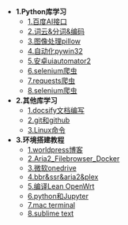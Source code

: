 * **1\.Python库学习**
    * [1.百度AI接口](./Python库学习/1.百度AI接口.md)
    * [2.词云&分词&编码](./Python库学习/2.词云&分词&编码.md)
    * [3.图像处理pillow](./Python库学习/3.图像处理pillow.md)
    * [4.自动化pywin32](./Python库学习/4.自动化pywin32.md)
    * [5.安卓uiautomator2](./Python库学习/5.安卓uiautomator2.md)
    * [6.selenium爬虫](./Python库学习/6.selenium爬虫.md)
    * [7.requests爬虫](./Python库学习/7.requests爬虫.md)
    * [8.selenium爬虫](./Python库学习/6.selenium爬虫.md)
* **2\.其他库学习**
    * [1.docsify文档编写](./其他库学习/1.docsify文档编写.md)
    * [2.git和github](./其他库学习/2.git和github.md)
    * [3.Linux命令](./其他库学习/3.Linux命令.md)
* **3\.环境搭建教程**
    * [1.worldpress博客](./环境搭建教程/1.worldpress博客.md)
    * [2.Aria2_Filebrowser_Docker](./环境搭建教程/2.Aria2_Filebrowser_Docker.md)
    * [3.微软onedrive](./环境搭建教程/3.微软onedrive.md)
    * [4.bbr&ssr&aria2&plex](./环境搭建教程/4.bbr&ssr&aria2&plex.md)
    * [5.编译Lean OpenWrt](./环境搭建教程/5.编译Lean_OpenWrt.md)
    * [6.python和Jupyter](./环境搭建教程/6.python和Jupyter.md)
    * [7.mac terminal](./环境搭建教程/7.mac_terminal.md)
    * [8.sublime text](./环境搭建教程/8.sublime_text.md)
